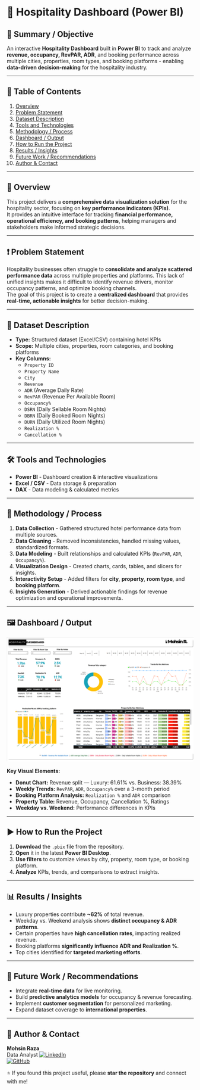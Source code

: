 # 🏨 Hospitality Dashboard (Power BI)

## 📌 Summary / Objective
An interactive **Hospitality Dashboard** built in **Power BI** to track and analyze **revenue, occupancy, RevPAR, ADR**, and booking performance across multiple cities, properties, room types, and booking platforms - enabling **data-driven decision-making** for the hospitality industry.

---

## 📑 Table of Contents
1. [Overview](#overview)  
2. [Problem Statement](#problem-statement)  
3. [Dataset Description](#dataset-description)  
4. [Tools and Technologies](#tools-and-technologies)  
5. [Methodology / Process](#methodology--process)  
6. [Dashboard / Output](#dashboard--output)  
7. [How to Run the Project](#how-to-run-the-project)  
8. [Results / Insights](#results--insights)  
9. [Future Work / Recommendations](#future-work--recommendations)  
10. [Author & Contact](#author--contact)  

---

## 📝 Overview
This project delivers a **comprehensive data visualization solution** for the hospitality sector, focusing on **key performance indicators (KPIs)**.  
It provides an intuitive interface for tracking **financial performance, operational efficiency, and booking patterns**, helping managers and stakeholders make informed strategic decisions.

---

## ❗ Problem Statement
Hospitality businesses often struggle to **consolidate and analyze scattered performance data** across multiple properties and platforms. This lack of unified insights makes it difficult to identify revenue drivers, monitor occupancy patterns, and optimize booking channels.  
The goal of this project is to create a **centralized dashboard** that provides **real-time, actionable insights** for better decision-making.

---

## 📂 Dataset Description
* **Type:** Structured dataset (Excel/CSV) containing hotel KPIs  
* **Scope:** Multiple cities, properties, room categories, and booking platforms  
* **Key Columns:**
  * `Property ID`
  * `Property Name`
  * `City`
  * `Revenue`
  * `ADR` (Average Daily Rate)
  * `RevPAR` (Revenue Per Available Room)
  * `Occupancy%`
  * `DSRN` (Daily Sellable Room Nights)
  * `DBRN` (Daily Booked Room Nights)
  * `DURN` (Daily Utilized Room Nights)
  * `Realization %`
  * `Cancellation %`

---

## 🛠️ Tools and Technologies
* **Power BI** - Dashboard creation & interactive visualizations  
* **Excel / CSV** - Data storage & preparation  
* **DAX** - Data modeling & calculated metrics  

---

## 🔄 Methodology / Process
1. **Data Collection** - Gathered structured hotel performance data from multiple sources.  
2. **Data Cleaning** - Removed inconsistencies, handled missing values, standardized formats.  
3. **Data Modeling** - Built relationships and calculated KPIs (`RevPAR`, `ADR`, `Occupancy%`).  
4. **Visualization Design** - Created charts, cards, tables, and slicers for insights.  
5. **Interactivity Setup** - Added filters for **city**, **property**, **room type**, and **booking platform**.  
6. **Insights Generation** - Derived actionable findings for revenue optimization and operational improvements.  

---

## 🖼️ Dashboard / Output
![Hospitality Dashboard](https://github.com/MohsinR11/Hospitality/blob/main/Screenshot%202025-07-20%20124848.png)

**Key Visual Elements:**
* **Donut Chart:** Revenue split — Luxury: 61.61% vs. Business: 38.39%  
* **Weekly Trends:** `RevPAR`, `ADR`, `Occupancy%` over a 3-month period  
* **Booking Platform Analysis:** `Realization %` and `ADR` comparison  
* **Property Table:** Revenue, Occupancy, Cancellation %, Ratings  
* **Weekday vs. Weekend:** Performance differences in KPIs  

---

## ▶ How to Run the Project
1. **Download** the `.pbix` file from the repository.  
2. **Open** it in the latest **Power BI Desktop**.  
3. **Use filters** to customize views by city, property, room type, or booking platform.  
4. **Analyze** KPIs, trends, and comparisons to extract insights.  

---

## 📊 Results / Insights
* Luxury properties contribute **~62%** of total revenue.  
* Weekday vs. Weekend analysis shows **distinct occupancy & ADR patterns**.  
* Certain properties have **high cancellation rates**, impacting realized revenue.  
* Booking platforms **significantly influence ADR and Realization %**.  
* Top cities identified for **targeted marketing efforts**.  

---

## 🚀 Future Work / Recommendations
* Integrate **real-time data** for live monitoring.  
* Build **predictive analytics models** for occupancy & revenue forecasting.  
* Implement **customer segmentation** for personalized marketing.  
* Expand dataset coverage to **international properties**.  

---

## 👤 Author & Contact
**Mohsin Raza**  
Data Analyst
[![LinkedIn](https://img.shields.io/badge/LinkedIn-0077B5?style=for-the-badge&logo=linkedin&logoColor=white)](https://www.linkedin.com/in/mohsin--raza)  
[![GitHub](https://img.shields.io/badge/GitHub-000?style=for-the-badge&logo=github&logoColor=white)](https://github.com/MohsinR11)  

⭐ If you found this project useful, please **star the repository** and connect with me!
